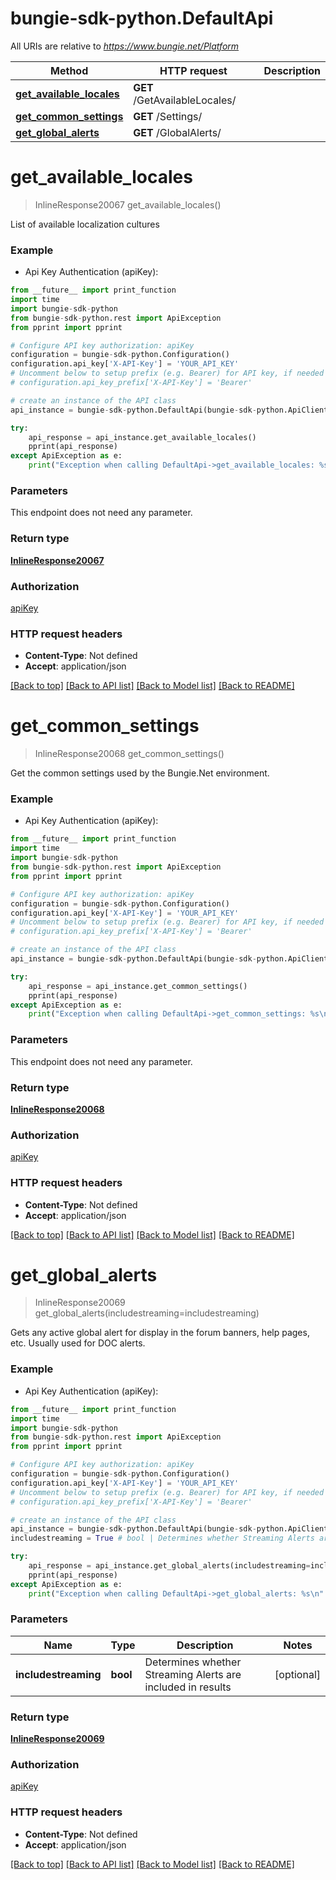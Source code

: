 # bungie-sdk-python.DefaultApi

All URIs are relative to *https://www.bungie.net/Platform*

Method | HTTP request | Description
------------- | ------------- | -------------
[**get_available_locales**](DefaultApi.md#get_available_locales) | **GET** /GetAvailableLocales/ | 
[**get_common_settings**](DefaultApi.md#get_common_settings) | **GET** /Settings/ | 
[**get_global_alerts**](DefaultApi.md#get_global_alerts) | **GET** /GlobalAlerts/ | 


# **get_available_locales**
> InlineResponse20067 get_available_locales()



List of available localization cultures

### Example

* Api Key Authentication (apiKey): 
```python
from __future__ import print_function
import time
import bungie-sdk-python
from bungie-sdk-python.rest import ApiException
from pprint import pprint

# Configure API key authorization: apiKey
configuration = bungie-sdk-python.Configuration()
configuration.api_key['X-API-Key'] = 'YOUR_API_KEY'
# Uncomment below to setup prefix (e.g. Bearer) for API key, if needed
# configuration.api_key_prefix['X-API-Key'] = 'Bearer'

# create an instance of the API class
api_instance = bungie-sdk-python.DefaultApi(bungie-sdk-python.ApiClient(configuration))

try:
    api_response = api_instance.get_available_locales()
    pprint(api_response)
except ApiException as e:
    print("Exception when calling DefaultApi->get_available_locales: %s\n" % e)
```

### Parameters
This endpoint does not need any parameter.

### Return type

[**InlineResponse20067**](InlineResponse20067.md)

### Authorization

[apiKey](../README.md#apiKey)

### HTTP request headers

 - **Content-Type**: Not defined
 - **Accept**: application/json

[[Back to top]](#) [[Back to API list]](../README.md#documentation-for-api-endpoints) [[Back to Model list]](../README.md#documentation-for-models) [[Back to README]](../README.md)

# **get_common_settings**
> InlineResponse20068 get_common_settings()



Get the common settings used by the Bungie.Net environment.

### Example

* Api Key Authentication (apiKey): 
```python
from __future__ import print_function
import time
import bungie-sdk-python
from bungie-sdk-python.rest import ApiException
from pprint import pprint

# Configure API key authorization: apiKey
configuration = bungie-sdk-python.Configuration()
configuration.api_key['X-API-Key'] = 'YOUR_API_KEY'
# Uncomment below to setup prefix (e.g. Bearer) for API key, if needed
# configuration.api_key_prefix['X-API-Key'] = 'Bearer'

# create an instance of the API class
api_instance = bungie-sdk-python.DefaultApi(bungie-sdk-python.ApiClient(configuration))

try:
    api_response = api_instance.get_common_settings()
    pprint(api_response)
except ApiException as e:
    print("Exception when calling DefaultApi->get_common_settings: %s\n" % e)
```

### Parameters
This endpoint does not need any parameter.

### Return type

[**InlineResponse20068**](InlineResponse20068.md)

### Authorization

[apiKey](../README.md#apiKey)

### HTTP request headers

 - **Content-Type**: Not defined
 - **Accept**: application/json

[[Back to top]](#) [[Back to API list]](../README.md#documentation-for-api-endpoints) [[Back to Model list]](../README.md#documentation-for-models) [[Back to README]](../README.md)

# **get_global_alerts**
> InlineResponse20069 get_global_alerts(includestreaming=includestreaming)



Gets any active global alert for display in the forum banners, help pages, etc. Usually used for DOC alerts.

### Example

* Api Key Authentication (apiKey): 
```python
from __future__ import print_function
import time
import bungie-sdk-python
from bungie-sdk-python.rest import ApiException
from pprint import pprint

# Configure API key authorization: apiKey
configuration = bungie-sdk-python.Configuration()
configuration.api_key['X-API-Key'] = 'YOUR_API_KEY'
# Uncomment below to setup prefix (e.g. Bearer) for API key, if needed
# configuration.api_key_prefix['X-API-Key'] = 'Bearer'

# create an instance of the API class
api_instance = bungie-sdk-python.DefaultApi(bungie-sdk-python.ApiClient(configuration))
includestreaming = True # bool | Determines whether Streaming Alerts are included in results (optional)

try:
    api_response = api_instance.get_global_alerts(includestreaming=includestreaming)
    pprint(api_response)
except ApiException as e:
    print("Exception when calling DefaultApi->get_global_alerts: %s\n" % e)
```

### Parameters

Name | Type | Description  | Notes
------------- | ------------- | ------------- | -------------
 **includestreaming** | **bool**| Determines whether Streaming Alerts are included in results | [optional] 

### Return type

[**InlineResponse20069**](InlineResponse20069.md)

### Authorization

[apiKey](../README.md#apiKey)

### HTTP request headers

 - **Content-Type**: Not defined
 - **Accept**: application/json

[[Back to top]](#) [[Back to API list]](../README.md#documentation-for-api-endpoints) [[Back to Model list]](../README.md#documentation-for-models) [[Back to README]](../README.md)

